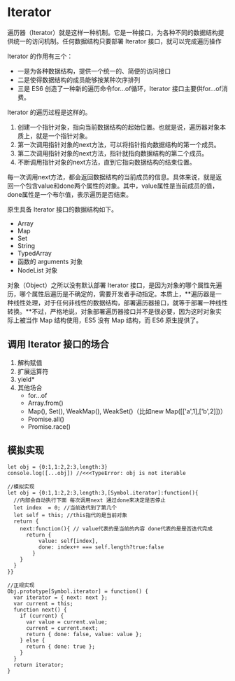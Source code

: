 # Iterator

遍历器（Iterator）就是这样一种机制。它是一种接口，为各种不同的数据结构提供统一的访问机制。任何数据结构只要部署 Iterator 接口，就可以完成遍历操作

Iterator 的作用有三个：

* 一是为各种数据结构，提供一个统一的、简便的访问接口
* 二是使得数据结构的成员能够按某种次序排列
* 三是 ES6 创造了一种新的遍历命令for...of循环，Iterator 接口主要供for...of消费。

Iterator 的遍历过程是这样的。

1. 创建一个指针对象，指向当前数据结构的起始位置。也就是说，遍历器对象本质上，就是一个指针对象。
2. 第一次调用指针对象的next方法，可以将指针指向数据结构的第一个成员。
3. 第二次调用指针对象的next方法，指针就指向数据结构的第二个成员。
4. 不断调用指针对象的next方法，直到它指向数据结构的结束位置。

每一次调用next方法，都会返回数据结构的当前成员的信息。具体来说，就是返回一个包含value和done两个属性的对象。其中，value属性是当前成员的值，done属性是一个布尔值，表示遍历是否结束。

原生具备 Iterator 接口的数据结构如下。

* Array
* Map
* Set
* String
* TypedArray
* 函数的 arguments 对象
* NodeList 对象

对象（Object）之所以没有默认部署 Iterator 接口，是因为对象的哪个属性先遍历，哪个属性后遍历是不确定的，需要开发者手动指定。本质上，**遍历器是一种线性处理，对于任何非线性的数据结构，部署遍历器接口，就等于部署一种线性转换。**不过，严格地说，对象部署遍历器接口并不是很必要，因为这时对象实际上被当作 Map 结构使用，ES5 没有 Map 结构，而 ES6 原生提供了。

## 调用 Iterator 接口的场合

1. 解构赋值
2. 扩展运算符
3. yield*
4. 其他场合
   * for...of
   * Array.from()
   * Map(), Set(), WeakMap(), WeakSet()（比如new Map([['a',1],['b',2]])）
   * Promise.all()
   * Promise.race()

## 模拟实现

```JS
let obj = {0:1,1:2,2:3,length:3}
console.log([...obj]) //<<<TypeError: obj is not iterable

//模拟实现
let obj = {0:1,1:2,2:3,length:3,[Symbol.iterator]:function(){
  //内部会自动执行下面 每次调用next 通过done来决定是否停止
  let index  = 0; //当前迭代到了第几个
  let self = this; //this指代的是当前对象
  return {
    next:function(){ // value代表的是当前的内容 done代表的是是否迭代完成
      return {
          value: self[index],
          done: index++ === self.length?true:false
        }
    }
  }
}}

//正规实现
Obj.prototype[Symbol.iterator] = function() {
  var iterator = { next: next };
  var current = this;
  function next() {
    if (current) {
      var value = current.value;
      current = current.next;
      return { done: false, value: value };
    } else {
      return { done: true };
    }
  }
  return iterator;
}
```
